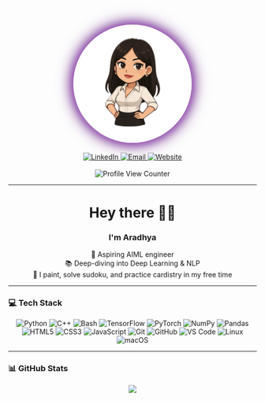 <!-- Centered Avatar with Soft Glow -->
<div align="center">
  <img 
    src="https://raw.githubusercontent.com/ara2105/ara2105/main/aradhya_avatar.png" 
    alt="Aradhya Avatar"
    height="240"
    style="border-radius: 50%; box-shadow: 0 0 15px #9b59b6, 0 0 25px #8e44ad, 0 0 35px #6c3483;" 
  />
</div>

<br/>

<!-- Social Links -->
<div align="center">
  <a href="https://www.linkedin.com/in/aradhyagoel" target="_blank">
    <img src="https://img.shields.io/badge/LinkedIn-%230077B5.svg?style=for-the-badge&logo=linkedin&logoColor=white" alt="LinkedIn" />
  </a>
  <a href="mailto:aradhyaparigoel@gmail.com" target="_blank">
    <img src="https://img.shields.io/badge/Email-%23D44638.svg?style=for-the-badge&logo=gmail&logoColor=white" alt="Email" />
  </a>
  <a href="https://aradhyagoel.in" target="_blank">
    <img src="https://img.shields.io/badge/Website-%238e44ad.svg?style=for-the-badge&logo=google-chrome&logoColor=white" alt="Website" />
  </a>
</div>

<br/>

<!-- Profile Views -->
<div align="center">
  <img src="https://komarev.com/ghpvc/?username=ara2105&label=Profile%20Views&color=8e44ad&style=for-the-badge" alt="Profile View Counter" />
</div>

---

<h1 align="center">Hey there 👋🏼</h1>
<h3 align="center">I'm Aradhya</h3>

<p align="center">
  🔭 Aspiring AIML engineer <br/>
  📚 Deep-diving into Deep Learning & NLP <br/>
  🎨 I paint, solve sudoku, and practice cardistry in my free time
</p>

---

### 💻 Tech Stack

<div align="center">

<!-- Languages -->
<img src="https://cdn.jsdelivr.net/gh/devicons/devicon/icons/python/python-original.svg" height="40" alt="Python" />
<img src="https://cdn.jsdelivr.net/gh/devicons/devicon/icons/cplusplus/cplusplus-original.svg" height="40" alt="C++" />
<img src="https://cdn.jsdelivr.net/gh/devicons/devicon/icons/bash/bash-original.svg" height="40" alt="Bash" />

<!-- ML/DL Frameworks -->
<img src="https://cdn.jsdelivr.net/gh/devicons/devicon/icons/tensorflow/tensorflow-original.svg" height="40" alt="TensorFlow" />
<img src="https://cdn.jsdelivr.net/gh/devicons/devicon/icons/pytorch/pytorch-original.svg" height="40" alt="PyTorch" />

<!-- Data Tools -->
<img src="https://cdn.jsdelivr.net/gh/devicons/devicon/icons/numpy/numpy-original.svg" height="40" alt="NumPy" />
<img src="https://cdn.jsdelivr.net/gh/devicons/devicon/icons/pandas/pandas-original.svg" height="40" alt="Pandas" />

<!-- Web Dev -->
<img src="https://cdn.jsdelivr.net/gh/devicons/devicon/icons/html5/html5-original.svg" height="40" alt="HTML5" />
<img src="https://cdn.jsdelivr.net/gh/devicons/devicon/icons/css3/css3-original.svg" height="40" alt="CSS3" />
<img src="https://cdn.jsdelivr.net/gh/devicons/devicon/icons/javascript/javascript-original.svg" height="40" alt="JavaScript" />

<!-- Tools -->
<img src="https://cdn.jsdelivr.net/gh/devicons/devicon/icons/git/git-original.svg" height="40" alt="Git" />
<img src="https://cdn.jsdelivr.net/gh/devicons/devicon/icons/github/github-original.svg" height="40" alt="GitHub" />
<img src="https://cdn.jsdelivr.net/gh/devicons/devicon/icons/vscode/vscode-original.svg" height="40" alt="VS Code" />

<!-- OS -->
<img src="https://cdn.jsdelivr.net/gh/devicons/devicon/icons/linux/linux-original.svg" height="40" alt="Linux" />
<img src="https://cdn.jsdelivr.net/gh/devicons/devicon/icons/apple/apple-original.svg" height="40" alt="macOS" />

</div>

---
### 📊 GitHub Stats


<div align="center">
<img align="center" src="https://streak-stats.demolab.com?user=ara2105&theme=tokyonight&hide_border=true&fire=9F7AEA&ring=9F7AEA&currStreakNum=9F7AEA&currStreakLabel=9F7AEA" />
</div>

